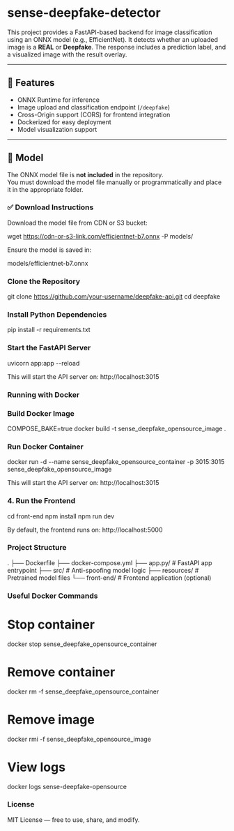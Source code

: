 # sense-deepfake-detector

This project provides a FastAPI-based backend for image classification using an ONNX model (e.g., EfficientNet). It detects whether an uploaded image is a **REAL** or **Deepfake**. The response includes a prediction label, and a visualized image with the result overlay.

---

## 🔧 Features

- ONNX Runtime for inference
- Image upload and classification endpoint (`/deepfake`)
- Cross-Origin support (CORS) for frontend integration
- Dockerized for easy deployment
- Model visualization support

---

## 🧠 Model

The ONNX model file is **not included** in the repository.  
You must download the model file manually or programmatically and place it in the appropriate folder.

### ✅ Download Instructions

Download the model file from CDN or S3 bucket:

wget https://cdn-or-s3-link.com/efficientnet-b7.onnx -P models/

Ensure the model is saved in:

models/efficientnet-b7.onnx

### Clone the Repository

git clone https://github.com/your-username/deepfake-api.git
cd deepfake

### Install Python Dependencies
pip install -r requirements.txt

### Start the FastAPI Server
uvicorn app:app --reload

This will start the API server on:
http://localhost:3015


### Running with Docker
### Build Docker Image
COMPOSE_BAKE=true docker build -t sense_deepfake_opensource_image .

### Run Docker Container
docker run -d --name sense_deepfake_opensource_container -p 3015:3015 sense_deepfake_opensource_image

This will start the API server on:
http://localhost:3015


### 4. Run the Frontend

cd front-end
npm install
npm run dev

By default, the frontend runs on:
http://localhost:5000


### Project Structure
.
├── Dockerfile
├── docker-compose.yml
├── app.py/              # FastAPI app entrypoint
├── src/                 # Anti-spoofing model logic
├── resources/           # Pretrained model files
└── front-end/           # Frontend application (optional)


### Useful Docker Commands

# Stop container
docker stop sense_deepfake_opensource_container

# Remove container
docker rm -f sense_deepfake_opensource_container

# Remove image
docker rmi -f sense_deepfake_opensource_image

# View logs
docker logs sense-deepfake-opensource


### License
MIT License — free to use, share, and modify.


